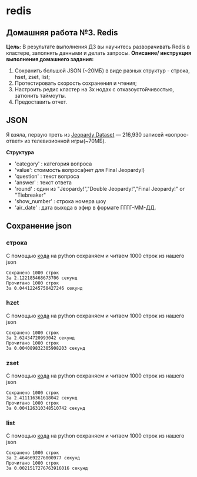 # redis
## Домашняя работа №3. Redis
**Цель:** В результате выполнения ДЗ вы научитесь разворачивать Redis в кластере, заполнять данными и делать запросы.
**Описание/ инструкция выполнения домашнего задания:**
1.	Сохранить большой JSON (~20МБ) в виде разных структур - строка, hset, zset, list;
2.	Протестировать скорость сохранения и чтения;
3.	Настроить редис кластер на 3х нодах с отказоустойчивостью, затюнить таймоуты.
4.	Предоставить отчет.

## JSON

Я взяла, первую треть из [Jeopardy Dataset](https://www.reddit.com/r/datasets/comments/1uyd0t/200000_jeopardy_questions_in_a_json_file/) —  216,930 записей «вопрос-ответ» из телевизионной игры(~70МБ).

**Структура**
* 'category' : категория вопроса
* 'value': стоимость вопроса(нет для Final Jeopardy!)
* 'question' : текст вопроса
* 'answer' : текст ответа
* 'round' : один из "Jeopardy!","Double Jeopardy!","Final Jeopardy!" or "Tiebreaker"
* 'show_number' : строка номера шоу
* 'air_date' : дата выхода в эфир в формате ГГГГ-ММ-ДД.

## Сохранение json

### строка
С помощью [кода](https://github.com/FAnastasiaF/redis/blob/main/str.py) на python сохраняем и читаем 1000 строк из нашего json
```
Сохранено 1000 строк
За 2.122185468673706 секунд
Прочитано 1000 строк
За 0.04412245750427246 секунд
```
### hzet
С помощью [кода](https://github.com/FAnastasiaF/redis/blob/main/hset.py) на python сохраняем и читаем 1000 строк из нашего json
```
Сохранено 1000 строк
За 2.62434720993042 секунд
Прочитано 1000 строк
За 0.004089832305908203 секунд
```
### zset
С помощью [кода](https://github.com/FAnastasiaF/redis/blob/main/zset.py) на python сохраняем и читаем 1000 строк из нашего json
```
Сохранено 1000 строк
За 2.411116361618042 секунд
Прочитано 1000 строк
За 0.004126310348510742 секунд
```
### list
С помощью [кода](https://github.com/FAnastasiaF/redis/blob/main/list.py) на python сохраняем и читаем 1000 строк из нашего json
```
Сохранено 1000 строк
За 2.4646692276000977 секунд
Прочитано 1000 строк
За 0.0021517276763916016 секунд
```
